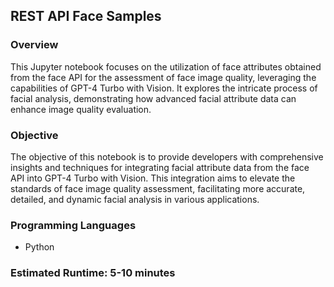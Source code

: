 
## REST API Face Samples

### Overview

This Jupyter notebook focuses on the utilization of face attributes obtained from the face API for the assessment of face image quality, leveraging the capabilities of GPT-4 Turbo with Vision. It explores the intricate process of facial analysis, demonstrating how advanced facial attribute data can enhance image quality evaluation.

### Objective

The objective of this notebook is to provide developers with comprehensive insights and techniques for integrating facial attribute data from the face API into GPT-4 Turbo with Vision. This integration aims to elevate the standards of face image quality assessment, facilitating more accurate, detailed, and dynamic facial analysis in various applications.

### Programming Languages
 - Python

### Estimated Runtime: 5-10 minutes